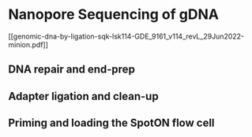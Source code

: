 # Nanopore Sequencing of gDNA


[[genomic-dna-by-ligation-sqk-lsk114-GDE_9161_v114_revL_29Jun2022-minion.pdf]]

## DNA repair and end-prep

## Adapter ligation and clean-up

## Priming and loading the SpotON flow cell